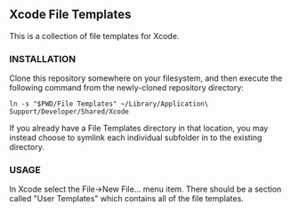 ## Xcode File Templates

This is a collection of file templates for Xcode.

### INSTALLATION

Clone this repository somewhere on your filesystem, and then execute the
following command from the newly-cloned repository directory:

    ln -s "$PWD/File Templates" ~/Library/Application\ Support/Developer/Shared/Xcode

If you already have a File Templates directory in that location, you may instead choose
to symlink each individual subfolder in to the existing directory.

### USAGE

In Xcode select the File->New File… menu item. There should be a section called "User Templates"
which contains all of the file templates.
